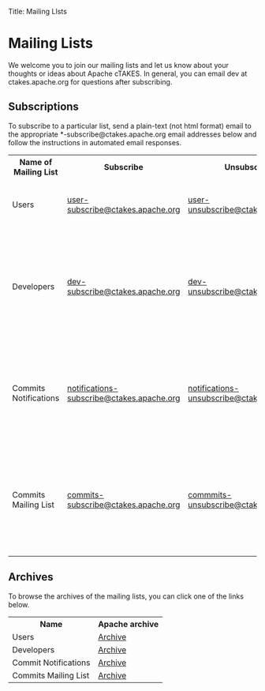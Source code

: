 Title: Mailing LIsts

<div class="container main">
   <h1> Mailing Lists </h1>
   <p> We welcome you to join our mailing lists and let us know about your thoughts or ideas about Apache cTAKES. In
      general, you can email dev at ctakes.apache.org for questions after subscribing.</p>
   <!-- ROW-->
   <div class="row">
      <div class="col-md-12">
         <h2>Subscriptions</h2>
         <p> To subscribe to a particular list, send a plain-text (not html format) email to the appropriate
            *-subscribe@ctakes.apache.org email addresses below and follow the instructions in automated email
            responses. </p>
         <table class="table table-striped table-condensed" width="100%">
            <col style="width:20%">
            <col style="width:20%">
            <col style="width:20%">
            <col style="width:40%">
            <tr>
               <th>Name of Mailing List</th>
               <th>Subscribe</th>
               <th>Unsubscribe</th>
               <th>Description</th>
            </tr>
            <tr>
               <td>Users</td>
               <td><a href="mailto:user-subscribe@ctakes.apache.org?subject=subscribe&amp;body=subscribe">user-subscribe@ctakes.apache.org</a>
               </td>
               <td><a href="mailto:user-unsubscribe@ctakes.apache.org?subject=unsubscribe&amp;body=unsubscribe">user-unsubscribe@ctakes.apache.org</a>
               </td>
               <td>This is where the users ask questions, suggest features, etc. This is a low traffic list.</td>
            </tr>
            <tr>
               <td>Developers</td>
               <td><a href="mailto:dev-subscribe@ctakes.apache.org?subject=subscribe&amp;body=subscribe">dev-subscribe@ctakes.apache.org</a>
               </td>
               <td><a href="mailto:dev-unsubscribe@ctakes.apache.org?subject=unsubscribe&amp;body=unsubscribe">dev-unsubscribe@ctakes.apache.org</a>
               </td>
               <td>This is where the community hangs out. This list is used to coordinate activities and ensure we are
                  all pulling in the same direction. This is a high traffic list, with an average of 57 posts/day.
               </td>
            </tr>
            <tr>
               <td>Commits Notifications</td>
               <td><a
                     href="mailto:notifications-subscribe@ctakes.apache.org">notifications-subscribe@ctakes.apache.org</a>
               </td>
               <td><a href="mailto:notifications-unsubscribe@ctakes.apache.org">notifications-unsubscribe@ctakes.apache.org</a>
               </td>
               <td>This is where the community receives automated notifications from JIRA and Jenkins(Continuous
                  Integration). This is a moderate traffic list, with an average of 5 posts/day.
               </td>
            </tr>
            <tr>
               <td>Commits Mailing List</td>
               <td><a href="mailto:commits-subscribe@ctakes.apache.org">commits-subscribe@ctakes.apache.org</a>
               </td>
               <td><a href="mailto:commmits-unsubscribe@ctakes.apache.org">commmits-unsubscribe@ctakes.apache.org</a>
               </td>
               <td>This is where the community receives automated notifications of any changes to the cTAKES code and
                  documentation. This is a moderate traffic list, with an average of 10 posts/day.
               </td>
            </tr>
         </table>
      </div>
   </div>
   <!-- end row -->
   <div class="row">
      <div class="col-md-12">
         <h2> Archives </h2>
         <p> To browse the archives of the mailing lists, you can click one of the links below. </p>
         <table class="table table-striped table-condensed">
            <tr>
               <th>Name</th>
               <th>Apache archive</th>
            </tr>
            <tr>
               <td>Users</td>
               <td><a href="http://mail-archives.apache.org/mod_mbox/ctakes-user/">Archive</a>
               </td>
            </tr>
            <tr>
               <td>Developers</td>
               <td><a href="http://mail-archives.apache.org/mod_mbox/ctakes-dev/">Archive</a>
               </td>
            </tr>
            <tr>
               <td>Commit Notifications</td>
               <td><a href="http://mail-archives.apache.org/mod_mbox/ctakes-notifications/">Archive</a>
               </td>
            </tr>
            <tr>
               <td>Commits Mailing List</td>
               <td><a href="http://mail-archives.apache.org/mod_mbox/ctakes-commits/">Archive</a>
               </td>
            </tr>
         </table>
      </div>
   </div>
</div>

